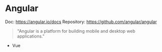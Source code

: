 # Angular

Doc: https://angular.io/docs
Repository: https://github.com/angular/angular

> "Angular is a platform for building mobile and desktop web applications."

- Vue